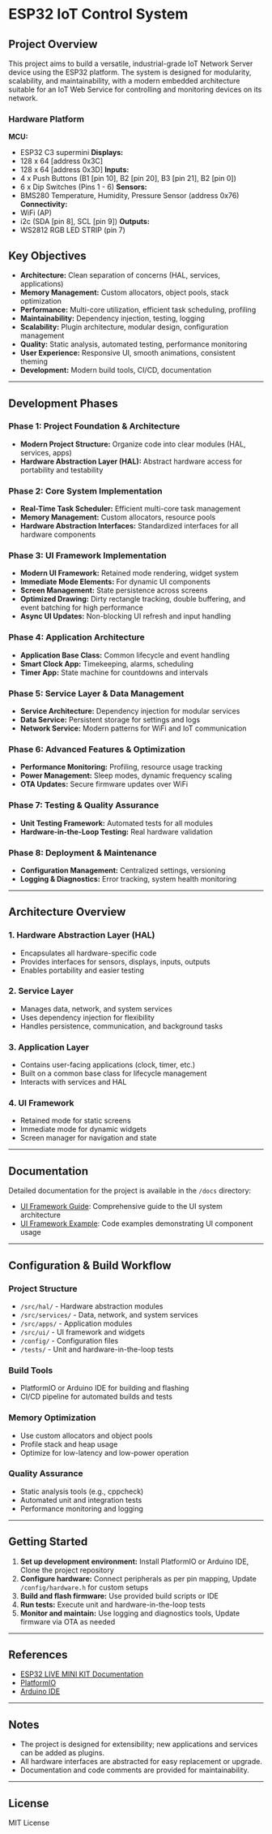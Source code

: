 # ESP32 IoT Control System

## Project Overview

This project aims to build a versatile, industrial-grade IoT Network Server device using the ESP32 platform. The system is designed for modularity, scalability, and maintainability, with a modern embedded architecture suitable for an IoT Web Service for controlling and monitoring devices on its network.

### Hardware Platform

**MCU:**
- ESP32 C3 supermini
**Displays:**
- 128 x 64 [address 0x3C]
- 128 x 64 [address 0x3D]
**Inputs:**
- 4 x Push Buttons (B1 [pin 10], B2 [pin 20], B3 [pin 21], B2 [pin 0])
- 6 x Dip Switches (Pins 1 - 6)
**Sensors:**
- BMS280 Temperature, Humidity, Pressure Sensor (address 0x76)
**Connectivity:**
- WiFi (AP)
- i2c (SDA [pin 8], SCL [pin 9])
**Outputs:**
- WS2812 RGB LED STRIP (pin 7)

## Key Objectives

- **Architecture:** Clean separation of concerns (HAL, services, applications)
- **Memory Management:** Custom allocators, object pools, stack optimization
- **Performance:** Multi-core utilization, efficient task scheduling, profiling
- **Maintainability:** Dependency injection, testing, logging
- **Scalability:** Plugin architecture, modular design, configuration management
- **Quality:** Static analysis, automated testing, performance monitoring
- **User Experience:** Responsive UI, smooth animations, consistent theming
- **Development:** Modern build tools, CI/CD, documentation

---

## Development Phases

### Phase 1: Project Foundation & Architecture

- **Modern Project Structure:** Organize code into clear modules (HAL, services, apps)
- **Hardware Abstraction Layer (HAL):** Abstract hardware access for portability and testability

### Phase 2: Core System Implementation

- **Real-Time Task Scheduler:** Efficient multi-core task management
- **Memory Management:** Custom allocators, resource pools
- **Hardware Abstraction Interfaces:** Standardized interfaces for all hardware components

### Phase 3: UI Framework Implementation

- **Modern UI Framework:** Retained mode rendering, widget system
- **Immediate Mode Elements:** For dynamic UI components
- **Screen Management:** State persistence across screens
- **Optimized Drawing:** Dirty rectangle tracking, double buffering, and event batching for high performance
- **Async UI Updates:** Non-blocking UI refresh and input handling

### Phase 4: Application Architecture

- **Application Base Class:** Common lifecycle and event handling
- **Smart Clock App:** Timekeeping, alarms, scheduling
- **Timer App:** State machine for countdowns and intervals

### Phase 5: Service Layer & Data Management

- **Service Architecture:** Dependency injection for modular services
- **Data Service:** Persistent storage for settings and logs
- **Network Service:** Modern patterns for WiFi and IoT communication

### Phase 6: Advanced Features & Optimization

- **Performance Monitoring:** Profiling, resource usage tracking
- **Power Management:** Sleep modes, dynamic frequency scaling
- **OTA Updates:** Secure firmware updates over WiFi

### Phase 7: Testing & Quality Assurance

- **Unit Testing Framework:** Automated tests for all modules
- **Hardware-in-the-Loop Testing:** Real hardware validation

### Phase 8: Deployment & Maintenance

- **Configuration Management:** Centralized settings, versioning
- **Logging & Diagnostics:** Error tracking, system health monitoring

---

## Architecture Overview

### 1. Hardware Abstraction Layer (HAL)

- Encapsulates all hardware-specific code
- Provides interfaces for sensors, displays, inputs, outputs
- Enables portability and easier testing

### 2. Service Layer

- Manages data, network, and system services
- Uses dependency injection for flexibility
- Handles persistence, communication, and background tasks

### 3. Application Layer

- Contains user-facing applications (clock, timer, etc.)
- Built on a common base class for lifecycle management
- Interacts with services and HAL

### 4. UI Framework

- Retained mode for static screens
- Immediate mode for dynamic widgets
- Screen manager for navigation and state

---

## Documentation

Detailed documentation for the project is available in the `/docs` directory:

- [UI Framework Guide](docs/UI_Framework_Guide.md): Comprehensive guide to the UI system architecture
- [UI Framework Example](docs/UI_Framework_Example.md): Code examples demonstrating UI component usage

---

## Configuration & Build Workflow

### Project Structure

- `/src/hal/` - Hardware abstraction modules
- `/src/services/` - Data, network, and system services
- `/src/apps/` - Application modules
- `/src/ui/` - UI framework and widgets
- `/config/` - Configuration files
- `/tests/` - Unit and hardware-in-the-loop tests

### Build Tools

- PlatformIO or Arduino IDE for building and flashing
- CI/CD pipeline for automated builds and tests

### Memory Optimization

- Use custom allocators and object pools
- Profile stack and heap usage
- Optimize for low-latency and low-power operation

### Quality Assurance

- Static analysis tools (e.g., cppcheck)
- Automated unit and integration tests
- Performance monitoring and logging

---

## Getting Started

1. **Set up development environment:** Install PlatformIO or Arduino IDE, Clone the project repository
2. **Configure hardware:** Connect peripherals as per pin mapping, Update `/config/hardware.h` for custom setups
3. **Build and flash firmware:** Use provided build scripts or IDE
4. **Run tests:** Execute unit and hardware-in-the-loop tests
5. **Monitor and maintain:** Use logging and diagnostics tools, Update firmware via OTA as needed

---

## References

- [ESP32 LIVE MINI KIT Documentation](https://doc.riot-os.org/group__boards__esp32__mh-et-live-minikit.html)
- [PlatformIO](https://platformio.org/)
- [Arduino IDE](https://www.arduino.cc/en/software)

---

## Notes

- The project is designed for extensibility; new applications and services can be added as plugins.
- All hardware interfaces are abstracted for easy replacement or upgrade.
- Documentation and code comments are provided for maintainability.

---

## License

MIT License
